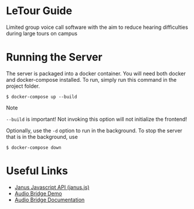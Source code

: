 # LeTour Guide
Limited group voice call software with the aim to reduce hearing difficulties during large tours on campus

# Running the Server
The server is packaged into a docker container. You will need both docker and docker-compose installed. To run, simply run this command in the project folder.

```console
$ docker-compose up --build
```

> [!NOTE]
> `--build` is important! Not invoking this option will not initialize the frontend!

Optionally, use the `-d` option to run in the background.
To stop the server that is in the background, use

```console
$ docker-compose down
```

# Useful Links
- [Janus Javascript API (janus.js)](https://janus.conf.meetecho.com/docs/JS.html)
- [Audio Bridge Demo](https://janus.conf.meetecho.com/demos/audiobridge.html)
- [Audio Bridge Documentation](https://janus.conf.meetecho.com/docs/audiobridge)
